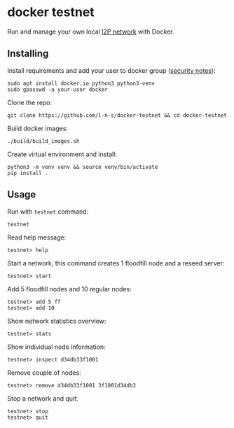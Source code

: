 docker testnet
==============

Run and manage your own local [I2P network](http://i2pd.website) with Docker.


Installing
----------

Install requirements and add your user to docker group ([security notes](https://docs.docker.com/engine/installation/linux/linux-postinstall/)):

    sudo apt install docker.io python3 python3-venv
    sudo gpasswd -a your-user docker

Clone the repo: 
    
    git clone https://github.com/l-n-s/docker-testnet && cd docker-testnet

Build docker images:

    ./build/build_images.sh 

Create virtual environment and install:

    python3 -m venv venv && source venv/bin/activate
    pip install .


Usage
-----

Run with `testnet` command:

    testnet

Read help message:

    testnet> help
    
Start a network, this command creates 1 floodfill node and a reseed server: 

    testnet> start

Add 5 floodfill nodes and 10 regular nodes:

    testnet> add 5 ff
    testnet> add 10

Show network statistics overview:

    testnet> stats

Show individual node information:

    testnet> inspect d34db33f1001
    
Remove couple of nodes:

    testnet> remove d34db33f1001 3f1001d34db3

Stop a network and quit:

    testnet> stop
    testnet> quit

